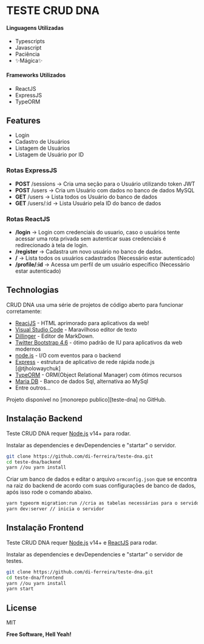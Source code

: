 # TESTE CRUD DNA

#### **Linguagens Utilizadas**

- Typescripts
- Javascript
- Paciência
- ✨Mágica✨

#### **Frameworks Utilizados**

- ReactJS
- ExpressJS
- TypeORM

## Features

- Login
- Cadastro de Usuários
- Listagem de Usuários
- Listagem de Usuário por ID

### Rotas ExpressJS

- **POST** /sessions -> Cria uma seção para o Usuário utilizando token JWT
- **POST** /users -> Cria um Usuário com dados no banco de dados MySQL
- **GET** /users -> Lista todos os Usuário do banco de dados
- **GET** /users/:id -> Lista Usuário pela ID do banco de dados

### Rotas ReactJS

- **/login** -> Login com credenciais do usuario, caso o usuários tente acessar uma rota privada sem autenticar suas credenciais é redirecionado à tela de login.
- **/register** -> Cadastra um novo usuário no banco de dados.
- **/** -> Lista todos os usuários cadastrados (Necessário estar autenticado)
- **/profile/:id** -> Acessa um perfil de um usuário específico (Necessário estar autenticado)

## Technologias

CRUD DNA usa uma série de projetos de código aberto para funcionar corretamente:

- [ReacjJS](https://pt-br.reactjs.org/) - HTML aprimorado para aplicativos da web!
- [Visual Studio Code](https://code.visualstudio.com/) - Maravilhoso editor de texto
- [Dillinger](https://dillinger.io/) - Editor de MarkDown.
- [Twitter Bootstrap 4.6](https://getbootstrap.com/) - ótimo padrão de IU para aplicativos da web modernos
- [node.js](https://nodejs.org/pt-br/) - I/O com eventos para o backend
- [Express](http://expressjs.com) - estrutura de aplicativo de rede rápida node.js [@tjholowaychuk]
- [TypeORM](https://typeorm.io/) - ORM(Object Relational Manager) com ótimos recursos
- [Maria DB](https://mariadb.org/) - Banco de dados Sql, alternativa ao MySql
- Entre outros...

Projeto disponível no [monorepo publico][teste-dna] no GitHub.

## Instalação Backend

Teste CRUD DNA requer [Node.js](https://nodejs.org/pt-br/) v14+ para rodar.

Instalar as dependencies e devDependencies e "startar" o servidor.

```sh
git clone https://github.com/di-ferreira/teste-dna.git
cd teste-dna/backend
yarn //ou yarn install
```

Criar um banco de dados e editar o arquivo `ormconfig.json` que se encontra na raiz do backend de acordo com suas configurações de banco de dados, após isso rode o comando abaixo.

```sh
yarn typeorm migration:run //cria as tabelas necessárias para o servidor
yarn dev:server // inicia o servidor
```

## Instalação Frontend

Teste CRUD DNA requer [Node.js](https://nodejs.org/pt-br/) v14+ e [ReactJS](https://pt-br.reactjs.org/) para rodar.

Instalar as dependencies e devDependencies e "startar" o servidor de testes.

```sh
git clone https://github.com/di-ferreira/teste-dna.git
cd teste-dna/frontend
yarn //ou yarn install
yarn start
```

## License

MIT

**Free Software, Hell Yeah!**
